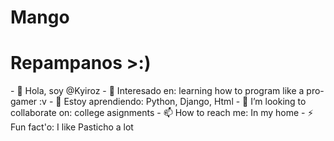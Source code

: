 # Mango

<h1> Repampanos >:) </h1>
- 👋 Hola, soy @Kyiroz
- 👀 Interesado en: learning how to program like a pro-gamer :v
- 🌱 Estoy aprendiendo: Python, Django, Html
- 💞️ I’m looking to collaborate on: college asignments
- 📫 How to reach me: In my home
- ⚡ Fun fact'o: I like Pasticho a lot

<!---
Kyiroz/Kyiroz is a ✨ special ✨ repository because its `README.md` (this file) appears on your GitHub profile.
You can click the Preview link to take a look at your changes.
--->

